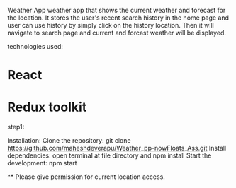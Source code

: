 Weather App
weather app that shows the current weather and forecast for the location. It stores the user's recent search history in the home page and user can use history by simply click on the history location. Then it will navigate to search page and current and forcast weather will be displayed.

technologies used:
# React
# Redux toolkit


step1:

Installation:
Clone the repository: git clone https://github.com/maheshdeverapu/Weather_pp-nowFloats_Ass.git
Install dependencies: open terminal at file directory and npm install
Start the development: npm start

** Please give permission for current location access.
